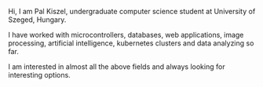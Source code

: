 Hi, I am Pal Kiszel, undergraduate computer science student at University of Szeged, Hungary.

I have worked with microcontrollers, databases, web applications, image processing, artificial intelligence, kubernetes clusters and data analyzing so far.

I am interested in almost all the above fields and always looking for interesting options.

